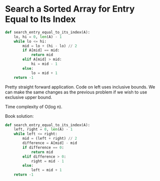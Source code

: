 # Search a Sorted Array for Entry Equal to Its Index

```py
def search_entry_equal_to_its_index(A):
    lo, hi = 0, len(A) - 1
    while lo <= hi:
        mid = lo + (hi - lo) // 2
        if A[mid] == mid:
            return mid
        elif A[mid] > mid:
            hi = mid - 1
        else:
            lo = mid + 1
    return -1
```

Pretty straight forward application. Code on left uses inclusive bounds. We can make the same changes as the previous problem if we wish to use exclusive upper bound. 

Time complexity of O\(log n\). 



Book solution:

```py
def search_entry_equal_to_its_index(A):
    left, right = 0, len(A) - 1
    while left <= right:
        mid = (left + right) // 2
        difference = A[mid] - mid
        if difference == 0:
            return mid
        elif difference > 0:
            right = mid - 1
        else:
            left = mid + 1
    return -1
```



